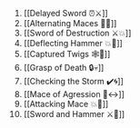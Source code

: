 1. [[Delayed Sword ⏰⚔️]]
2. [[Alternating Maces 🔄✊]]
3. [[Sword of Destruction ⚔️💥]]
4. [[Deflecting Hammer 💥🔨]]
5. [[Captured Twigs 🕸️🌳]]
6. [[Grasp of Death 🔒💀]]
7. [[Checking the Storm ✔️🌀]]
8. [[Mace of Agression 🔨↔️]]
9. [[Attacking Mace 💥👊]]
10. [[Sword and Hammer ⚔️🔨]]
